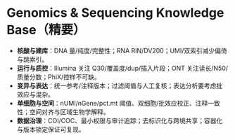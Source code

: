 # Genomics & Sequencing Knowledge Base（精要）

- **核酸与建库**：DNA 量/纯度/完整性；RNA RIN/DV200；UMI/双索引减少偏倚与跳索引。
- **运行与质控**：Illumina 关注 Q30/覆盖度/dup/插入片段；ONT 关注读长/N50/质量分数；PhiX/控样不可缺。
- **变异与表达**：统一参考/注释版本；过滤阈值与人工复核；表达分析要考虑批效应与混杂。
- **单细胞与空间**：nUMI/nGene/pct.mt 阈值、双细胞/批效应校正、注释一致性；空间对齐与区域生物学解释。
- **数据治理**：COI/COC、最小权限与审计追踪；去标识化与跨境共享；容器化与版本锁定保证可复现。
